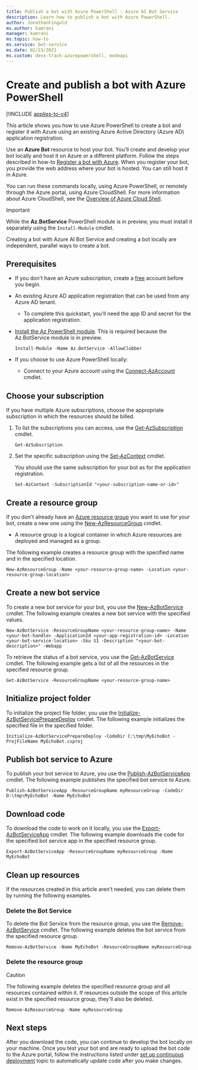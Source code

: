 ```yaml
---
title: Publish a bot with Azure PowerShell - Azure AI Bot Service
description: Learn how to publish a bot with Azure PowerShell.
author: JonathanFingold
ms.author: kamrani
manager: kamrani
ms.topic: how-to
ms.service: bot-service
ms.date: 02/23/2021
ms.custom: devx-track-azurepowershell, modeapi
---
```


# Create and publish a bot with Azure PowerShell

[!INCLUDE [applies-to-v4](../includes/applies-to-v4-current.md)]

This article shows you how to use Azure PowerShell to create a bot and register it with Azure using an existing Azure Active Directory (Azure AD) application registration.

Use an **Azure Bot** resource to host your bot.
You'll create and develop your bot locally and host it on Azure or a different platform. Follow the steps described in how-to [Register a bot with Azure](../bot-service-quickstart-registration.md). When you register your bot, you provide the web address where your bot is hosted. You can still host it in Azure.
    <!--?Should the lead in be "...and host it on any platform?-->

You can run these commands locally, using Azure PowerShell, or remotely through the Azure portal, using Azure CloudShell. For more information about Azure CloudShell, see the [Overview of Azure Cloud Shell](/azure/cloud-shell/overview).

> [!IMPORTANT]
> While the **Az.BotService** PowerShell module is in preview, you must install it separately using the `Install-Module` cmdlet.

Creating a bot with Azure AI Bot Service and creating a bot locally are independent, parallel ways to create a bot.

## Prerequisites

- If you don't have an Azure subscription, create a [free](https://azure.microsoft.com/free/)
  account before you begin.

- An existing Azure AD application registration that can be used from any Azure AD tenant.
  - To complete this quickstart, you'll need the app ID and secret for the application registration.

- [Install the Az PowerShell module](/powershell/azure/install-az-ps). This is required because the Az.BotService module is in preview.

  ```azurepowershell-interactive
  Install-Module -Name Az.BotService -AllowClobber
  ```

- If you choose to use Azure PowerShell locally:
  - Connect to your Azure account using the
    [Connect-AzAccount](/powershell/module/az.accounts/connect-azaccount) cmdlet.

## Choose your subscription

If you have multiple Azure subscriptions, choose the appropriate subscription in which the resources should be billed.

1. To list the subscriptions you can access, use the [Get-AzSubscription](/powershell/module/az.accounts/get-azsubscription) cmdlet.

    ```azurepowershell-interactive
    Get-AzSubscription
    ```

1. Set the specific subscription using the [Set-AzContext](/powershell/module/az.accounts/set-azcontext) cmdlet.

    You should use the same subscription for your bot as for the application registration.

    ```azurepowershell-interactive
    Set-AzContext -SubscriptionId "<your-subscription-name-or-id>"
    ```

## Create a resource group

If you don't already have an [Azure resource group](/azure/azure-resource-manager/management/overview) you want to use for your bot, create a new one using the [New-AzResourceGroup](/powershell/module/az.resources/new-azresourcegroup) cmdlet.

- A resource group is a logical container in which Azure resources are deployed and managed as a group.

The following example creates a resource group with the specified name and in the specified location.

```azurepowershell-interactive
New-AzResourceGroup -Name <your-resource-group-name> -Location <your-resource-group-location>
```

## Create a new bot service

To create a new bot service for your bot, you use the [New-AzBotService](/powershell/module/az.botservice/new-azbotservice)
cmdlet. The following example creates a new bot service with the specified values.

```azurepowershell-interactive
New-AzBotService -ResourceGroupName <your-resource-group-name> -Name <your-bot-handle> -ApplicationId <your-app-registration-id> -Location <your-bot-service-location> -Sku S1 -Description "<your-bot-description>" -Webapp
```

<!-- Will need to provide the secret when prompted for it. -->
<!--Unable to complete this step.-->

To retrieve the status of a bot service, you use the
[Get-AzBotService](/powershell/module/az.botservice/get-azbotservice) cmdlet. The following example
gets a list of all the resources in the specified resource group.
<!--?How do you get the status of each service/resource?-->

```azurepowershell-interactive
Get-AzBotService -ResourceGroupName <your-resource-group-name>
```

## Initialize project folder

To initialize the project file folder, you use the
[Initialize-AzBotServicePrepareDeploy](/powershell/module/az.botservice/initialize-azbotservicepreparedeploy)
cmdlet. The following example initializes the specified file in the specified folder.
<!--?What about the languages other than C#?-->

```azurepowershell-interactive
Initialize-AzBotServicePrepareDeploy -CodeDir C:\tmp\MyEchoBot -ProjFileName MyEchoBot.csproj
```

## Publish bot service to Azure

To publish your bot service to Azure, you use the
[Publish-AzBotServiceApp](/powershell/module/az.botservice/publish-azbotserviceapp) cmdlet. The
following example publishes the specified bot service to Azure.

```azurepowershell-interactive
Publish-AzBotServiceApp -ResourceGroupName myResourceGroup -CodeDir D:\tmp\MyEchoBot -Name MyEchoBot
```

## Download code

To download the code to work on it locally, you use the
[Export-AzBotServiceApp](/powershell/module/az.botservice/export-azbotserviceapp) cmdlet. The
following example downloads the code for the specified bot service app in the specified resource
group.

```azurepowershell-interactive
Export-AzBotServiceApp -ResourceGroupName myResourceGroup -Name MyEchoBot
```

## Clean up resources

If the resources created in this article aren't needed, you can delete them by running the following
examples.

### Delete the Bot Service

To delete the Bot Service from the resource group, you use the
[Remove-AzBotService](/powershell/module/az.botservice/remove-azbotservice)
cmdlet. The following example deletes the bot service from the specified resource group.

```azurepowershell-interactive
Remove-AzBotService -Name MyEchoBot -ResourceGroupName myResourceGroup
```

### Delete the resource group

> [!CAUTION]
> The following example deletes the specified resource group and all resources contained within it.
> If resources outside the scope of this article exist in the specified resource group, they'll
> also be deleted.

```azurepowershell-interactive
Remove-AzResourceGroup -Name myResourceGroup
```

## Next steps

After you download the code, you can continue to develop the bot locally on your machine. Once you
test your bot and are ready to upload the bot code to the Azure portal, follow the instructions
listed under [set up continuous deployment](../bot-service-build-continuous-deployment.md) topic to
automatically update code after you make changes.
